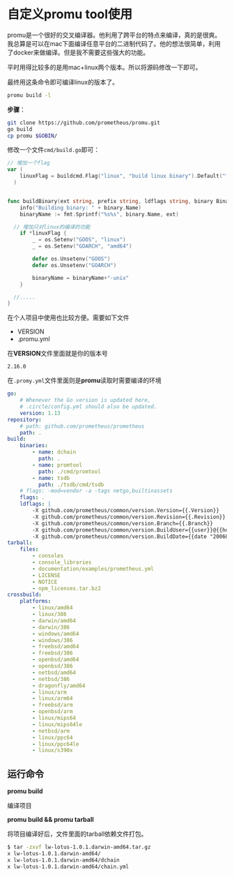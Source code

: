 # 自定义promu tool使用

promu是一个很好的交叉编译器。他利用了跨平台的特点来编译，真的是很爽。我总算是可以在mac下面编译任意平台的二进制代码了。他的想法很简单，利用了docker来做编译。但是我不需要这些强大的功能。

平时用得比较多的是用mac+linux两个版本。所以将源码修改一下即可。

最终用这条命令即可编译linux的版本了。
```bash
promu build -l
```

**步骤**：

```bash
git clone https://github.com/prometheus/promu.git
go build
cp promu $GOBIN/
```

修改一个文件`cmd/build.go`即可：
```go
// 增加一个flag
var (
	linuxFlag = buildcmd.Flag("linux", "build linux binary").Default("false").Short('l').Bool()
  )


func buildBinary(ext string, prefix string, ldflags string, binary Binary) {
	info("Building binary: " + binary.Name)
	binaryName := fmt.Sprintf("%s%s", binary.Name, ext)

  // 增加只对linux的编译的功能
	if *linuxFlag {
		_ = os.Setenv("GOOS", "linux")
		_ = os.Setenv("GOARCH", "amd64")

		defer os.Unsetenv("GOOS")
		defer os.Unsetenv("GOARCH")

		binaryName = binaryName+"-unix"
	}

  //.....
}
```

在个人项目中使用也比较方便。需要如下文件

- VERSION
- .promu.yml

在**VERSION**文件里面就是你的版本号
```text
2.16.0
```

在`.promy.yml`文件里面则是**promu**读取时需要编译的环境
```yaml
go:
    # Whenever the Go version is updated here,
    # .circle/config.yml should also be updated.
    version: 1.13
repository:
    # path: github.com/prometheus/prometheus
    path: .
build:
    binaries:
        - name: dchain
          path: .
        - name: promtool
          path: ./cmd/promtool
        - name: tsdb
          path: ./tsdb/cmd/tsdb
    # flags: -mod=vendor -a -tags netgo,builtinassets
    flags: .
    ldflags: |
        -X github.com/prometheus/common/version.Version={{.Version}}
        -X github.com/prometheus/common/version.Revision={{.Revision}}
        -X github.com/prometheus/common/version.Branch={{.Branch}}
        -X github.com/prometheus/common/version.BuildUser={{user}}@{{host}}
        -X github.com/prometheus/common/version.BuildDate={{date "20060102-15:04:05"}}
tarball:
    files:
        - consoles
        - console_libraries
        - documentation/examples/prometheus.yml
        - LICENSE
        - NOTICE
        - npm_licenses.tar.bz2
crossbuild:
    platforms:
        - linux/amd64
        - linux/386
        - darwin/amd64
        - darwin/386
        - windows/amd64
        - windows/386
        - freebsd/amd64
        - freebsd/386
        - openbsd/amd64
        - openbsd/386
        - netbsd/amd64
        - netbsd/386
        - dragonfly/amd64
        - linux/arm
        - linux/arm64
        - freebsd/arm
        - openbsd/arm
        - linux/mips64
        - linux/mips64le
        - netbsd/arm
        - linux/ppc64
        - linux/ppc64le
        - linux/s390x

```

## 运行命令

**promu build**

 编译项目

**promu build && promu tarball** 

将项目编译好后，文件里面的tarball依赖文件打包。
```bash
$ tar -zxvf lw-lotus-1.0.1.darwin-amd64.tar.gz
x lw-lotus-1.0.1.darwin-amd64/
x lw-lotus-1.0.1.darwin-amd64/dchain
x lw-lotus-1.0.1.darwin-amd64/chain.yml
```

